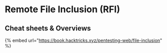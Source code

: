 # Remote File Inclusion \(RFI\)

## Cheat sheets & Overviews

{% embed url="https://book.hacktricks.xyz/pentesting-web/file-inclusion" %}




